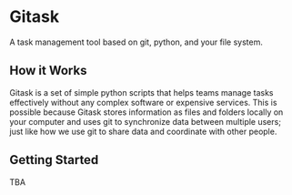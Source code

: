 Gitask
======
A task management tool based on git, python, and your file system.


How it Works
------------
Gitask is a set of simple python scripts that helps teams manage tasks effectively without any complex software or expensive services. This is possible because Gitask stores information as files and folders locally on your computer and uses git to synchronize data between multiple users; just like how we use git to share data and coordinate with other people.


Getting Started
---------------
TBA